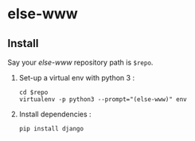 # else-www
## Install
Say your *else-www* repository path is `$repo`.

1. Set-up a virtual env with python 3 :
   ```
   cd $repo
   virtualenv -p python3 --prompt="(else-www)" env
   ```

1. Install dependencies :
   ```
   pip install django
   ```
